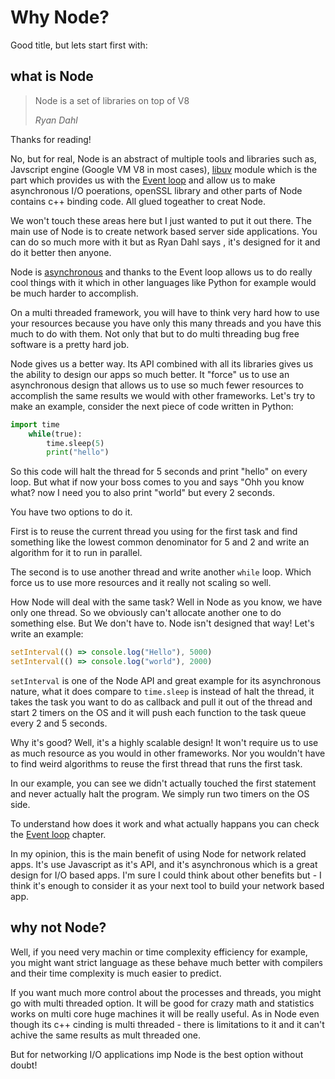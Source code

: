 # Why Node?
Good title, but lets start first with:

## what is Node
> Node is a set of libraries on top of V8 
> 
> *Ryan Dahl*

Thanks for reading! 

No, but for real, Node is an abstract of multiple tools and libraries such as, Javscript engine (Google VM V8 in most cases), [libuv](https://github.com/libuv/libuv) module which is the part which provides us with the [Event loop](./event_loop) and allow us to make asynchronous I/O poerations, openSSL library and other parts of Node contains c++ binding code. All glued togeather to creat Node. 

We won't touch these areas here but I just wanted to put it out there. The main use of Node is to create network based server side applications. You can do so much more with it but as Ryan Dahl says , it's designed for it and do it better then anyone. 

Node is [asynchronous](lib/asyncByDesign) and thanks to the Event loop allows us to do really cool things with it which in other languages like Python for example would be much harder to accomplish.

On a multi threaded framework, you will have to think very hard how to use your resources because you have only this many threads and you have this much to do with them. Not only that but to do multi threading bug free software is a pretty hard job.

Node gives us a better way. Its API combined with all its libraries gives us the ability to design our apps so much better. It "force" us to use an asynchronous design that allows us to use so much fewer resources to accomplish the same results we would with other frameworks. Let's try to make an example,
consider the next piece of code written in Python:

```py
import time
    while(true):
        time.sleep(5)
        print("hello")
```

So this code will halt the thread for 5 seconds and print "hello" on every loop.
But what if now your boss comes to you and says "Ohh you know what? now I need you to also print "world" but every 2 seconds.

You have two options to do it.

First is to reuse the current thread you using for the first task and find something like the lowest common denominator for 5 and 2 and write an algorithm for it to run in parallel.  

The second is to use another thread and write another `while` loop. Which force us to use more resources and it really not scaling so well. 

How Node will deal with the same task? 
Well in Node as you know, we have only one thread. So we obviously can't allocate another one to do something else. But We don't have to. Node isn't designed that way! Let's write an example:

```js
setInterval(() => console.log("Hello"), 5000)
setInterval(() => console.log("world"), 2000)
```

`setInterval` is one of the Node API and great example for its asynchronous nature, what it does compare to `time.sleep` is instead of halt the thread, it takes the task you want to do as callback and pull it out of the thread and start 2 timers on the OS and it will push each function to the task queue every 2 and 5 seconds.

Why it's good? Well, it's a highly scalable design! It won't require us to use as much resource as you would in other frameworks. Nor you wouldn't have to find weird algorithms to reuse the first thread that runs the first task. 

In our example, you can see we didn't actually touched the first statement and never actually halt the program. We simply run two timers on the OS side.

To understand how does it work and what actually happans you can check the [Event loop](./event_loop) chapter. 

In my opinion, this is the main benefit of using Node for network related apps. It's use Javascript as it's API, and it's asynchronous which is a great design for I/O based apps. I'm sure I could think about other benefits but - I think it's enough to consider it as your next tool to build your network based app.

## why not Node?
Well, if you need very machin or time complexity efficiency for example, you might want strict language as these behave much better with compilers and their time complexity is much easier to predict. 

If you want much more control about the processes and threads, you might go with multi threaded option. It will be good for crazy math and statistics works on multi core huge machines it will be really useful. As in Node even though its c++ cinding is multi threaded - there is limitations to it and it can't achive the same results as mult threaded one. 

But for networking I/O applications imp Node is the best option without doubt! 